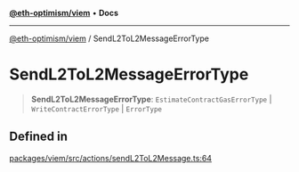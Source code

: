 [**@eth-optimism/viem**](../README.md) • **Docs**

***

[@eth-optimism/viem](../README.md) / SendL2ToL2MessageErrorType

# SendL2ToL2MessageErrorType

> **SendL2ToL2MessageErrorType**: `EstimateContractGasErrorType` \| `WriteContractErrorType` \| `ErrorType`

## Defined in

[packages/viem/src/actions/sendL2ToL2Message.ts:64](https://github.com/ethereum-optimism/ecosystem/blob/ab77241754eb52e5f63719e48141efd7250e972b/packages/viem/src/actions/sendL2ToL2Message.ts#L64)
